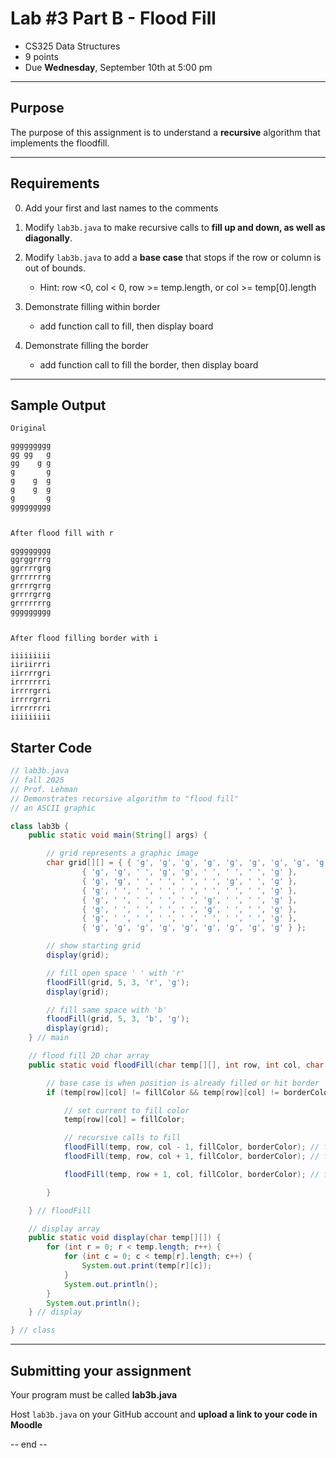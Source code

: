 # Lab #3 Part B - Flood Fill
- CS325 Data Structures  
- 9 points
- Due **Wednesday**, September 10th at 5:00 pm

---

## Purpose

The purpose of this assignment is to understand a **recursive** algorithm that
implements the floodfill.

---

## Requirements
0. Add your first and last names to the comments
1. Modify `lab3b.java` to make recursive calls to **fill up and down, as well as diagonally**.
2. Modify `lab3b.java` to add a **base case** that stops if the row or column is out of bounds. 
    - Hint: row <0, col < 0, row >= temp.length, or col >= temp[0].length
3. Demonstrate filling within border
    - add function call to fill, then display board



4. Demonstrate filling the border
    - add function call to fill the border, then display board

---
## Sample Output

```text
Original

ggggggggg
gg gg   g
gg    g g
g       g
g    g  g
g    g  g
g       g
ggggggggg


After flood fill with r

ggggggggg
ggrggrrrg
ggrrrrgrg
grrrrrrrg
grrrrgrrg
grrrrgrrg
grrrrrrrg
ggggggggg


After flood filling border with i

iiiiiiiii
iiriirrri
iirrrrgri
irrrrrrri
irrrrgrri
irrrrgrri
irrrrrrri
iiiiiiiii

```


## Starter Code

```java
// lab3b.java
// fall 2025
// Prof. Lehman
// Demonstrates recursive algorithm to "flood fill"
// an ASCII graphic

class lab3b {
    public static void main(String[] args) {

        // grid represents a graphic image
        char grid[][] = { { 'g', 'g', 'g', 'g', 'g', 'g', 'g', 'g', 'g' },
                { 'g', 'g', ' ', 'g', 'g', ' ', ' ', ' ', 'g' },
                { 'g', 'g', ' ', ' ', ' ', ' ', 'g', ' ', 'g' },
                { 'g', ' ', ' ', ' ', ' ', ' ', ' ', ' ', 'g' },
                { 'g', ' ', ' ', ' ', ' ', 'g', ' ', ' ', 'g' },
                { 'g', ' ', ' ', ' ', ' ', 'g', ' ', ' ', 'g' },
                { 'g', ' ', ' ', ' ', ' ', ' ', ' ', ' ', 'g' },
                { 'g', 'g', 'g', 'g', 'g', 'g', 'g', 'g', 'g' } };

        // show starting grid
        display(grid);

        // fill open space ' ' with 'r'
        floodFill(grid, 5, 3, 'r', 'g');
        display(grid);

        // fill same space with 'b'
        floodFill(grid, 5, 3, 'b', 'g');
        display(grid);
    } // main

    // flood fill 2D char array
    public static void floodFill(char temp[][], int row, int col, char fillColor, char borderColor) {

        // base case is when position is already filled or hit border
        if (temp[row][col] != fillColor && temp[row][col] != borderColor) {

            // set current to fill color
            temp[row][col] = fillColor;

            // recursive calls to fill
            floodFill(temp, row, col - 1, fillColor, borderColor); // fill left
            floodFill(temp, row, col + 1, fillColor, borderColor); // fill right

            floodFill(temp, row + 1, col, fillColor, borderColor); // fill down

        }

    } // floodFill

    // display array
    public static void display(char temp[][]) {
        for (int r = 0; r < temp.length; r++) {
            for (int c = 0; c < temp[r].length; c++) {
                System.out.print(temp[r][c]);
            }
            System.out.println();
        }
        System.out.println();
    } // display

} // class
```

---
## Submitting your assignment

Your program must be called **lab3b.java**

Host `lab3b.java` on your GitHub account and **upload a link to your code in Moodle**

-- end --

